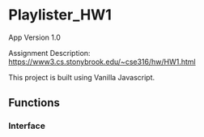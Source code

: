 # Playlister_HW1
App Version 1.0

Assignment Description: https://www3.cs.stonybrook.edu/~cse316/hw/HW1.html

This project is built using Vanilla Javascript.

## Functions
### Interface
